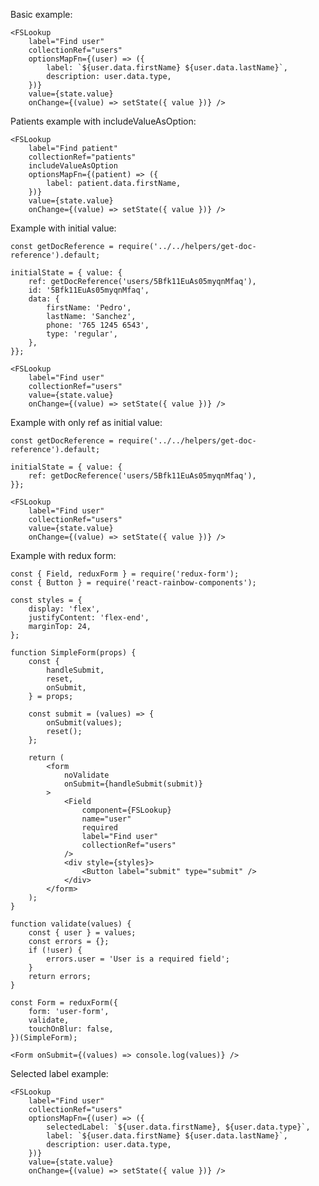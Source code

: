 Basic example:

    <FSLookup
        label="Find user"
        collectionRef="users"
        optionsMapFn={(user) => ({
            label: `${user.data.firstName} ${user.data.lastName}`,
            description: user.data.type,
        })}
        value={state.value}
        onChange={(value) => setState({ value })} />

Patients example with includeValueAsOption:

    <FSLookup
        label="Find patient"
        collectionRef="patients"
        includeValueAsOption
        optionsMapFn={(patient) => ({
            label: patient.data.firstName,
        })}
        value={state.value}
        onChange={(value) => setState({ value })} />


Example with initial value:

    const getDocReference = require('../../helpers/get-doc-reference').default;

    initialState = { value: {
        ref: getDocReference('users/5Bfk11EuAs05myqnMfaq'),
        id: '5Bfk11EuAs05myqnMfaq',
        data: {
            firstName: 'Pedro',
            lastName: 'Sanchez',
            phone: '765 1245 6543',
            type: 'regular',
        },
    }};

    <FSLookup
        label="Find user"
        collectionRef="users"
        value={state.value}
        onChange={(value) => setState({ value })} />

Example with only ref as initial value:

    const getDocReference = require('../../helpers/get-doc-reference').default;

    initialState = { value: {
        ref: getDocReference('users/5Bfk11EuAs05myqnMfaq'),
    }};

    <FSLookup
        label="Find user"
        collectionRef="users"
        value={state.value}
        onChange={(value) => setState({ value })} />

Example with redux form:

    const { Field, reduxForm } = require('redux-form');
    const { Button } = require('react-rainbow-components');

    const styles = {
        display: 'flex',
        justifyContent: 'flex-end',
        marginTop: 24,
    };

    function SimpleForm(props) {
        const {
            handleSubmit,
            reset,
            onSubmit,
        } = props;

        const submit = (values) => {
            onSubmit(values);
            reset();
        };

        return (
            <form
                noValidate
                onSubmit={handleSubmit(submit)}
            >
                <Field
                    component={FSLookup}
                    name="user"
                    required
                    label="Find user"
                    collectionRef="users"
                />
                <div style={styles}>
                    <Button label="submit" type="submit" />
                </div>
            </form>
        );
    }

    function validate(values) {
        const { user } = values;
        const errors = {};
        if (!user) {
            errors.user = 'User is a required field';
        }
        return errors;
    }

    const Form = reduxForm({
        form: 'user-form',
        validate,
        touchOnBlur: false,
    })(SimpleForm);

    <Form onSubmit={(values) => console.log(values)} />


Selected label example:

    <FSLookup
        label="Find user"
        collectionRef="users"
        optionsMapFn={(user) => ({
            selectedLabel: `${user.data.firstName}, ${user.data.type}`,
            label: `${user.data.firstName} ${user.data.lastName}`,
            description: user.data.type,
        })}
        value={state.value}
        onChange={(value) => setState({ value })} />
